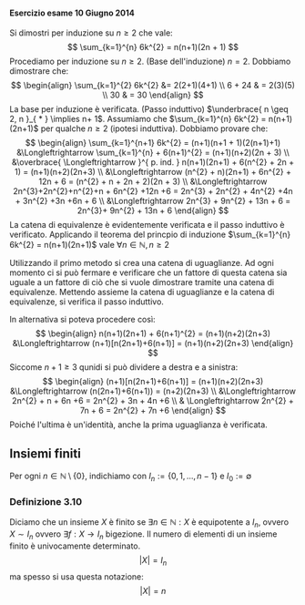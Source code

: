 #### Esercizio esame 10 Giugno 2014
Si dimostri per induzione su $n \geq 2$ che vale:
$$
\sum_{k=1}^{n} 6k^{2} = n(n+1)(2n + 1)
$$
Procediamo per induzione su $n \geq 2$.
(Base dell'induzione) $n = 2$.
Dobbiamo dimostrare che:
$$
\begin{align}
\sum_{k=1}^{2} 6k^{2} &=  2(2+1)(4+1)  \\
6 + 24  & = 2(3)(5)  \\
30 & = 30
\end{align}
$$
La base per induzione è verificata.
(Passo induttivo) $\underbrace{ n \geq 2, n }_{ * } \implies  n+ 1$.
Assumiamo che $\sum_{k=1}^{n} 6k^{2} = n(n+1)(2n+1)$ per qualche $n\geq 2$ (ipotesi induttiva).
Dobbiamo provare che:
$$
\begin{align}
\sum_{k=1}^{n+1}  6k^{2} = (n+1)(n+1 + 1)(2(n+1)+1) &\Longleftrightarrow \sum_{k=1}^{n} + 6(n+1)^{2} = (n+1)(n+2)(2n + 3) \\
 &\overbrace{ \Longleftrightarrow }^{ p. ind. } n(n+1)(2n+1) + 6(n^{2} + 2n + 1) = (n+1)(n+2)(2n+3) \\
 &\Longleftrightarrow (n^{2} + n)(2n+1) + 6n^{2} + 12n + 6 = (n^{2} + n + 2n + 2)(2n + 3) \\
 &\Longleftrightarrow 2n^{3}+2n^{2}+n^{2}+n + 6n^{2} +12n +6 = 2n^{3} + 2n^{2} + 4n^{2} +4n + 3n^{2} +3n +6n + 6 \\
 &\Longleftrightarrow 2n^{3} + 9n^{2} + 13n + 6 = 2n^{3}+ 9n^{2} + 13n + 6
\end{align}
$$
La catena di equivalenze è evidentemente verificata e il passo induttivo è verificato. Applicando il teorema del princpio di induzione $\sum_{k=1}^{n} 6k^{2} = n(n+1)(2n+1)$ vale $\forall n \in \mathbb{N}, n \geq 2$

Utilizzando il primo metodo si crea una catena di uguaglianze. Ad ogni momento ci si può fermare e verificare che un fattore di questa catena sia uguale a un fattore di ciò che si vuole dimostrare tramite una catena di equivalenze. Mettendo assieme la catena di uguaglianze e la catena di equivalenze, si verifica il passo induttivo.

In alternativa si poteva procedere così:
$$
\begin{align}
n(n+1)(2n+1) + 6(n+1)^{2} = (n+1)(n+2)(2n+3) &\Longleftrightarrow (n+1)[n(2n+1)+6(n+1)] = (n+1)(n+2)(2n+3)
\end{align}
$$
Siccome $n + 1 \geq 3$ qunidi si può dividere a destra e a sinistra:
$$
\begin{align}
(n+1)[n(2n+1)+6(n+1)] = (n+1)(n+2)(2n+3) &\Longleftrightarrow (n(2n+1)+6(n+1)) = (n+2)(2n+3) \\
&\Longleftrightarrow 2n^{2} + n + 6n +6 = 2n^{2} + 3n + 4n +6 \\
& \Longleftrightarrow 2n^{2} + 7n + 6 = 2n^{2} + 7n +6
\end{align}
$$
Poiché l'ultima è un'identità, anche la prima uguaglianza è verificata.

## Insiemi finiti
Per ogni $n\in \mathbb{N} \setminus \{ 0 \}$, indichiamo con $I_{n}:= \{ 0,1,\dots,n-1 \}$ e $I_{0}:=\emptyset$
### Definizione 3.10
Diciamo che un insieme $X$ è finito se $\exists n \in \mathbb{N}:X$ è equipotente a $I_{n}$, ovvero $X \sim I_{n}$ ovvero $\exists f:X \rightarrow I_{n}$ bigezione. Il numero di elementi di un insieme finito è univocamente determinato.
$$
|X| = I_{n}
$$
ma spesso si usa questa notazione:
$$
|X| = n
$$